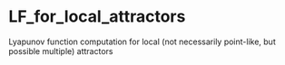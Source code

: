 # LF_for_local_attractors
Lyapunov function computation for local (not necessarily point-like, but possible multiple) attractors
